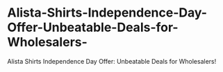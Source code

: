 # Alista-Shirts-Independence-Day-Offer-Unbeatable-Deals-for-Wholesalers-
Alista Shirts Independence Day Offer: Unbeatable Deals for Wholesalers!
